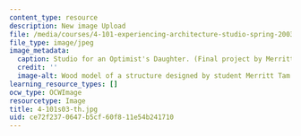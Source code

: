 ```yaml
---
content_type: resource
description: New image Upload
file: /media/courses/4-101-experiencing-architecture-studio-spring-2003/ce72f2370647b5cf60f811e54b241710_4-101s03-th.jpg
file_type: image/jpeg
image_metadata:
  caption: Studio for an Optimist's Daughter. (Final project by Merritt Tam.)
  credit: ''
  image-alt: Wood model of a structure designed by student Merritt Tam.
learning_resource_types: []
ocw_type: OCWImage
resourcetype: Image
title: 4-101s03-th.jpg
uid: ce72f237-0647-b5cf-60f8-11e54b241710
---
```

